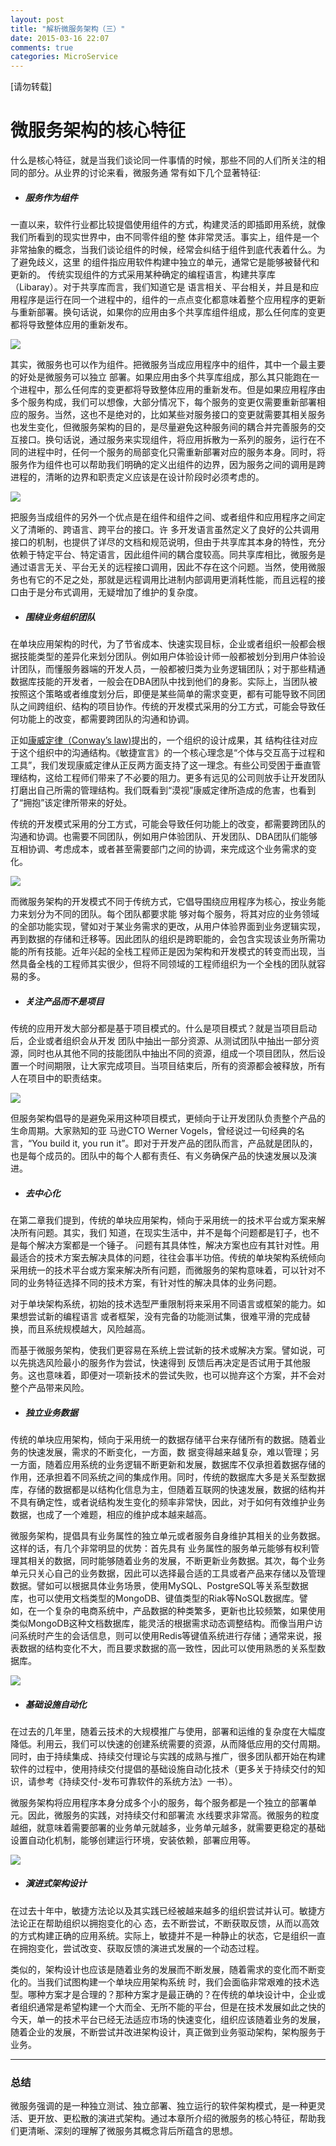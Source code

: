 ```yaml
---
layout: post
title: "解析微服务架构（三）"
date: 2015-03-16 22:07
comments: true
categories: MicroService
---
```


[请勿转载]

# 微服务架构的核心特征

   什么是核心特征，就是当我们谈论同一件事情的时候，那些不同的人们所关注的相同的部分。从业界的讨论来看，微服务通
常有如下几个显著特征:

  - ##### 服务作为组件

  一直以来，软件行业都比较提倡使用组件的方式，构建灵活的即插即用系统，就像我们所看到的现实世界中，由不同零件组的整
体非常灵活。事实上，组件是一个非常抽象的概念，当我们谈论组件的时候，经常会纠结于组件到底代表着什么。为了避免歧义，这里
的组件指应用软件构建中独立的单元，通常它是能够被替代和更新的。
   传统实现组件的方式采用某种确定的编程语言，构建共享库（Libaray）。对于共享库而言，我们知道它是
语言相关、平台相关，并且是和应用程序是运行在同一个进程中的，组件的一点点变化都意味着整个应用程序的更新与重新部署。换句话说，如果你的应用由多个共享库组件组成，那么任何库的变更都将导致整体应用的重新发布。

<img src="{{ root_url }}/images/microservice-design-and-practice/chapter3/library-as-component-800-600.png" />

<!-- More -->

   其实，微服务也可以作为组件。把微服务当成应用程序中的组件，其中一个最主要的好处是微服务可以独立
部署。如果应用由多个共享库组成，那么其只能跑在一个进程中，那么任何库的变更都将导致整体应用的重新发布。但是如果应用程序由多个服务构成，我们可以想像，大部分情况下，每个服务的变更仅需要重新部署相应的服务。当然，这也不是绝对的，比如某些对服务接口的变更就需要其相关服务也发生变化，但微服务架构的目的，是尽量避免这种服务间的耦合并完善服务的交互接口。换句话说，通过服务来实现组件，将应用拆散为一系列的服务，运行在不同的进程中时，任何一个服务的局部变化只需重新部署对应的服务本身。同时，将服务作为组件也可以帮助我们明确的定义出组件的边界，因为服务之间的调用是跨进程的，清晰的边界和职责定义应该是在设计阶段时必须考虑的。

<img src="{{ root_url }}/images/microservice-design-and-practice/chapter3/service-as-component-800-600.png" />


   把服务当成组件的另外一个优点是在组件和组件之间、或者组件和应用程序之间定义了清晰的、跨语言、跨平台的接口。许
多开发语言虽然定义了良好的公共调用接口的机制，也提供了详尽的文档和规范说明，但由于共享库其本身的特性，充分依赖于特定平台、特定语言，因此组件间的耦合度较高。同共享库相比，微服务是通过语言无关、平台无关的远程接口调用，因此不存在这个问题。当然，使用微服务也有它的不足之处，那就是远程调用比进制内部调用更消耗性能，而且远程的接口由于是分布式调用，无疑增加了维护的复杂度。

  - ##### 围绕业务组织团队
  
  在单块应用架构的时代，为了节省成本、快速实现目标，企业或者组织一般都会根
据技能类型的差异化来划分团队。例如用户体验设计师一般都被划分到用户体验设计团队，而懂服务器端的开发人员，一般都被归类为业务逻辑团队；对于那些精通数据库技能的开发者，一般会在DBA团队中找到他们的身影。实际上，当团队被按照这个策略或者维度划分后，即便是某些简单的需求变更，都有可能导致不同团队之间跨组织、结构的项目协作。传统的开发模式采用的分工方式，可能会导致任何功能上的改变，都需要跨团队的沟通和协调。
  
  正如[康威定律（Conway’s law)](http://en.wikipedia.org/wiki/Conway's_law)提出的，一个组织的设计成果，其
结构往往对应于这个组织中的沟通结构。《敏捷宣言》的一个核心理念是“个体与交互高于过程和工具”，我们发现康威定律从正反两方面支持了这一理念。有些公司受困于垂直管理结构，这给工程师们带来了不必要的阻力。更多有远见的公司则放手让开发团队打磨出自己所需的管理结构。我们既看到“漠视”康威定律所造成的危害，也看到了“拥抱”该定律所带来的好处。

  传统的开发模式采用的分工方式，可能会导致任何功能上的改变，都需要跨团队的沟通和协调。也需要不同团队，例如用户体验团队、开发团队、DBA团队们能够互相协调、考虑成本，或者甚至需要部门之间的协调，来完成这个业务需求的变化。

<img src="{{ root_url }}/images/microservice-design-and-practice/chapter3/build-team-aroud-business-800-600.png" />

   而微服务架构的开发模式不同于传统方式，它倡导围绕应用程序为核心，按业务能力来划分为不同的团队。每个团队都要求能
够对每个服务，将其对应的业务领域的全部功能实现，譬如对于某业务需求的更改，从用户体验界面到业务逻辑实现，再到数据的存储和迁移等。因此团队的组织是跨职能的，会包含实现该业务所需功能的所有技能。近年兴起的全栈工程师正是因为架构和开发模式的转变而出现，当然具备全栈的工程师其实很少，但将不同领域的工程师组织为一个全栈的团队就容易的多。

  - ##### 关注产品而不是项目

   传统的应用开发大部分都是基于项目模式的。什么是项目模式？就是当项目启动后，企业或者组织会从开发
团队中抽出一部分资源、从测试团队中抽出一部分资源，同时也从其他不同的技能团队中抽出不同的资源，组成一个项目团队，然后设置一个时间期限，让大家完成项目。当项目结束后，所有的资源都会被释放，所有人在项目中的职责结束。

<img src="{{ root_url }}/images/microservice-design-and-practice/chapter3/team-by-skills-800-600.png" />

   但服务架构倡导的是避免采用这种项目模式，更倾向于让开发团队负责整个产品的生命周期。大家熟知的亚
马逊CTO Werner Vogels，曾经说过一句经典的名言，“You build it, you run it”。即对于开发产品的团队而言，产品就是团队的，也是每个成员的。团队中的每个人都有责任、有义务确保产品的快速发展以及演进。


  - ##### 去中心化

   在第二章我们提到，传统的单块应用架构，倾向于采用统一的技术平台或方案来解决所有问题。其实，我们
知道，在现实生活中，并不是每个问题都是钉子，也不是每个解决方案都是一个锤子。
问题有其具体性，解决方案也应有其针对性。用最适合的技术方案去解决具体的问题，往往会事半功倍。传统的单块架构系统倾向采用统一的技术平台或方案来解决所有问题，而微服务的架构意味着，可以针对不同的业务特征选择不同的技术方案，有针对性的解决具体的业务问题。

   对于单块架构系统，初始的技术选型严重限制将来采用不同语言或框架的能力。如果想尝试新的编程语言
或者框架，没有完备的功能测试集，很难平滑的完成替换，而且系统规模越大，风险越高。


  而基于微服务架构，使我们更容易在系统上尝试新的技术或解决方案。譬如说，可以先挑选风险最小的服务作为尝试，快速得到
反馈后再决定是否试用于其他服务。这也意味着，即便对一项新技术的尝试失败，也可以抛弃这个方案，并不会对整个产品带来风险。

  - ##### 独立业务数据

  传统的单块应用架构，倾向于采用统一的数据存储平台来存储所有的数据。随着业务的快速发展，需求的不断变化，一方面，数
据变得越来越复杂，难以管理；另一方面，随着应用系统的业务逻辑不断更新和发展，数据库不仅承担着数据存储的作用，还承担着不同系统之间的集成作用。同时，传统的数据库大多是关系型数据库，存储的数据都是以结构化信息为主，但随着互联网的快速发展，数据的结构并不具有确定性，或者说结构发生变化的频率非常快，因此，对于如何有效维护业务数据，也成了一个难题，相应的维护成本越来越高。

  微服务架构，提倡具有业务属性的独立单元或者服务自身维护其相关的业务数据。这样的话，有几个非常明显的优势：首先具有
业务属性的服务单元能够有权利管理其相关的数据，同时能够随着业务的发展，不断更新业务数据。其次，每个业务单元只关心自己的业务数据，因此可以选择最合适的工具或者产品来存储以及管理数据。譬如可以根据具体业务场景，使用MySQL、PostgreSQL等关系型数据库，也可以使用文档类型的MongoDB、键值类型的Riak等NoSQL数据库。譬如，在一个复杂的电商系统中，产品数据的种类繁多，更新也比较频繁，如果使用类似MongoDB这种文档数据库，能灵活的根据需求动态调整结构。而像当用户访问系统时产生的会话信息，则可以使用Redis等键值系统进行存储；通常来说，报表数据的结构变化不大，而且要求数据的高一致性，因此可以使用熟悉的关系型数据库。

<img src="{{ root_url }}/images/microservice-design-and-practice/chapter3/polyglot-persistence-800-600.png" />

  - ##### 基础设施自动化

在过去的几年里，随着云技术的大规模推广与使用，部署和运维的复杂度在大幅度降低。利用云，我们可以快速的创建系统需要的资源，从而降低应用的交付周期。同时，由于持续集成、持续交付理论与实践的成熟与推广，很多团队都开始在构建软件的过程中，使用持续交付提倡的基础设施自动化技术（更多关于持续交付的知识，请参考《持续交付-发布可靠软件的系统方法》一书）。

  微服务架构将应用程序本身分成多个小的服务，每个服务都是一个独立的部署单元。因此，微服务的实践，对持续交付和部署流
水线要求非常高。微服务的粒度越细，就意味着需要部署的业务单元就越多，业务单元越多，就需要更稳定的基础设置自动化机制，能够创建运行环境，安装依赖，部署应用等。

<img src="{{ root_url }}/images/microservice-design-and-practice/chapter2/loose-decouple-microservice-800-600.png" />

  - ##### 演进式架构设计

  在过去十年中，敏捷方法论以及其实践已经被越来越多的组织尝试并认可。敏捷方法论正在帮助组织以拥抱变化的心
态，去不断尝试，不断获取反馈，从而以高效的方式构建正确的应用系统。实际上，敏捷并不是一种静止的状态，它是组织一直在拥抱变化，尝试改变、获取反馈的演进式发展的一个动态过程。

  类似的，架构设计也应该是随着业务的发展而不断发展，随着需求的变化而不断变化的。当我们试图构建一个单块应用架构系统
时，我们会面临非常艰难的技术选型。哪种方案才是合理的？那种方案才是最正确的？在传统的单块设计中，企业或者组织通常是希望构建一个大而全、无所不能的平台，但是在技术发展如此之快的今天，单一的技术平台已经无法适应市场的快速变化，组织应该随着业务的发展，随着企业的发展，不断尝试并改进架构设计，真正做到业务驱动架构，架构服务于业务。

   
------------------------------------------------

### 总结

微服务强调的是一种独立测试、独立部署、独立运行的软件架构模式，是一种更灵活、更开放、更松散的演进式架构。通过本章所介绍的微服务的核心特征，帮助我们更清晰、深刻的理解了微服务其概念背后所蕴含的思想。